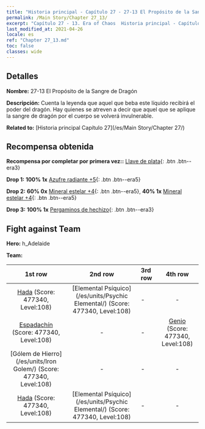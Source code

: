 ```yaml
---
title: "Historia principal - Capítulo 27 - 27-13 El Propósito de la Sangre de Dragón"
permalink: /Main Story/Chapter 27_13/
excerpt: "Capítulo 27 - 13. Era of Chaos  Historia principal - Capítulo 27_13. 27-13 El Propósito de la Sangre de Dragón"
last_modified_at: 2021-04-26
locale: es
ref: "Chapter 27_13.md"
toc: false
classes: wide
---
```


## Detalles

 **Nombre:** 27-13 El Propósito de la Sangre de Dragón

 **Descripción:** Cuenta la leyenda que aquel que beba este líquido recibirá el poder del dragón. Hay quienes se atreven a decir que aquel que se aplique la sangre de dragón por el cuerpo se volverá invulnerable.

 **Related to:** [Historia principal Capítulo 27](/es/Main Story/Chapter 27/)

## Recompensa obtenida

 **Recompensa por completar por primera vez::** [Llave de plata](/ItemsES/con_693/){: .btn .btn--era3}

 **Drop 1:** **100% 1x** [Azufre radiante +5](/ItemsES/mat_99/){: .btn .btn--era5}

 **Drop 2:** **60% 0x** [Mineral estelar +4](/ItemsES/mat_89/){: .btn .btn--era5}, **40% 1x** [Mineral estelar +4](/ItemsES/mat_89/){: .btn .btn--era5}

 **Drop 3:** **100% 1x** [Pergaminos de hechizo](/ItemsES/con_694/){: .btn .btn--era3}


## Fight against Team
 **Hero:** h_Adelaide

 **Team:**


  | 1st row | 2nd row | 3rd row | 4th row |
  |:----:|:----:|:----|:----:|
  | [Hada](/es/units/Sprite/) (Score: 477340, Level:108)  | [Elemental Psíquico](/es/units/Psychic Elemental/) (Score: 477340, Level:108)  | - | - |
  | [Espadachín](/es/units/Swordsman/) (Score: 477340, Level:108)  | - | - | [Genio](/es/units/Genie/) (Score: 477340, Level:108)  |
  | [Gólem de Hierro](/es/units/Iron Golem/) (Score: 477340, Level:108)  | - | - | - |
  | [Hada](/es/units/Sprite/) (Score: 477340, Level:108)  | [Elemental Psíquico](/es/units/Psychic Elemental/) (Score: 477340, Level:108)  | - | - |


